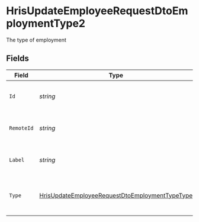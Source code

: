 # HrisUpdateEmployeeRequestDtoEmploymentType2

The type of employment


## Fields

| Field                                                                                                                       | Type                                                                                                                        | Required                                                                                                                    | Description                                                                                                                 | Example                                                                                                                     |
| --------------------------------------------------------------------------------------------------------------------------- | --------------------------------------------------------------------------------------------------------------------------- | --------------------------------------------------------------------------------------------------------------------------- | --------------------------------------------------------------------------------------------------------------------------- | --------------------------------------------------------------------------------------------------------------------------- |
| `Id`                                                                                                                        | *string*                                                                                                                    | :heavy_minus_sign:                                                                                                          | Unique identifier                                                                                                           | 8187e5da-dc77-475e-9949-af0f1fa4e4e3                                                                                        |
| `RemoteId`                                                                                                                  | *string*                                                                                                                    | :heavy_minus_sign:                                                                                                          | Provider's unique identifier                                                                                                | 8187e5da-dc77-475e-9949-af0f1fa4e4e3                                                                                        |
| `Label`                                                                                                                     | *string*                                                                                                                    | :heavy_minus_sign:                                                                                                          | The label of the employment type                                                                                            | Permanent                                                                                                                   |
| `Type`                                                                                                                      | [HrisUpdateEmployeeRequestDtoEmploymentTypeType](../../Models/Components/HrisUpdateEmployeeRequestDtoEmploymentTypeType.md) | :heavy_minus_sign:                                                                                                          | The type of employment (e.g., contractor, permanent)                                                                        | permanent                                                                                                                   |